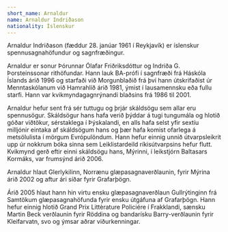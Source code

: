 ```yaml
---
short_name: Arnaldur
name: Arnaldur Indriðason
nationality: Íslenskur
---
```

Arnaldur Indriðason (fæddur 28. janúar 1961 í Reykjavík) er íslenskur spennusagnahöfundur og sagnfræðingur.

Arnaldur er sonur Þórunnar Ólafar Friðriksdóttur og Indriða G. Þorsteinssonar rithöfundar. Hann lauk BA-prófi í sagnfræði frá Háskóla Íslands árið 1996 og starfaði við Morgunblaðið frá því hann útskrifaðist úr Menntaskólanum við Hamrahlíð árið 1981, ýmist í lausamennsku eða fullu starfi. Hann var kvikmyndagagnrýnandi blaðsins frá 1986 til 2001.

Arnaldur hefur sent frá sér tuttugu og þrjár skáldsögu sem allar eru spennusögur. Skáldsögur hans hafa verið þýddar á tugi tungumála og hlotið góðar viðtökur, sérstaklega í Þýskalandi, en alls hafa selst yfir sextíu milljónir eintaka af skáldsögum hans og þær hafa komist ofarlega á metsölulista í mörgum Evrópulöndum. Hann hefur einnig unnið útvarpsleikrit upp úr nokkrum bóka sinna sem Leiklistardeild ríkisútvarpsins hefur flutt. Kvikmynd gerð eftir einni skáldsögu hans, Mýrinni, í leikstjórn Baltasars Kormáks, var frumsýnd árið 2006.

Arnaldur hlaut Glerlykilinn, Norrænu glæpasagnaverðlaunin, fyrir Mýrina árið 2002 og aftur ári síðar fyrir Grafarþögn.

Árið 2005 hlaut hann hin virtu ensku glæpasagnaverðlaun Gullrýtinginn frá Samtökum glæpasagnahöfunda fyrir ensku útgáfuna af Grafarþögn. Hann hefur einnig hlotið Grand Prix Littèrature Policiére í Frakklandi, sænsku Martin Beck verðlaunin fyrir Röddina og bandarísku Barry-verðlaunin fyrir Kleifarvatn, svo og ýmsar aðrar viðurkenningar.